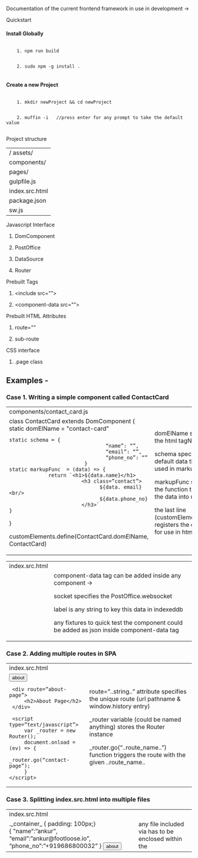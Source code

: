Documentation of the current frontend framework in use in development → 


Quickstart <br/>

  <h4>Install Globally</h4>
  <code>
    1. npm run build
  </code> <br/>
  <code>
    2. sudo npm -g install .
  </code>

  <h4>Create a new Project</h4>
  <code>
    1. mkdir newProject && cd newProject
  </code> <br/>
  <code>
    2. muffin -i   //press enter for any prompt to take the default value 
  </code>


Project structure 

  
<table>
  <tr>
    <td>/ 
      assets/
    </td>
  </tr>
  <tr>
    <td>
        components/
    </td>
  </tr>
  <tr>
    <td>
        pages/
    </td>
  </tr>
  <tr>
    <td>
        gulpfile.js
    </td>
  </tr>
  <tr>
    <td>
        index.src.html
    </td>
  </tr>
  <tr>
    <td>
        package.json
    </td>
  </tr>
  <tr>
    <td>
        sw.js
    </td>
  </tr>
</table>


Javascript Interface

1. DomComponent

2. PostOffice

3. DataSource

4. Router

Prebuilt Tags

1. <include src="”></include>

2. <component-data src="”></component-data>

Prebuilt HTML Attributes 

1. route="<string>”

2. sub-route

CSS interface

1. .page class

## Examples -

### Case 1. Writing a simple component called ContactCard

<table>
  <tr>
    <td>components/contact_card.js</td>
    <td></td>
  </tr>
  <tr>
    <td>class ContactCard extends DomComponent {
    static domElName = "contact-card"   
    
    static schema = {
                                    “name”: “”, 
                                    “email”: “”, 
                                    “phone_no”: “”
                             }
    static markupFunc  = (data) => { 
                 return `<h1>${data.name}</h1>
                            <h3 class=”contact”>
                                  ${data. email} <br/> 
                                  ${data.phone_no}
                            </h3>`
    }

}

customElements.define(ContactCard.domElName, ContactCard)</td>
    <td>domElName specifies the html tagName

schema specifies the default data that will be used in markupFunc 

markupFunc specifies the function that renders the data into ui

the last line (customElements.define) registers the component for use in html/dom</td>
  </tr>
</table>




<table>
  <tr>
    <td>index.src.html</td>
    <td></td>
  </tr>
  <tr>
    <td><html>
   <head>
   </head>

<body>
    <div class="....”>
<contact-card>
     <component-data socket=”” label=””>
               {
                    "name”:”ankur”,                      
                    “email”:”ankur@footloose.io”, 
                    “phone_no”:”+919686800032”
               } 
      </component-data>
</contact-card>
    </div>
</body></td>
    <td>component-data tag can be added inside any component → 

socket specifies the PostOffice.websocket

label is any string to key this data in indexeddb 

any fixtures to quick test the component could be added as json inside component-data tag</td>
  </tr>
</table>


### Case 2. Adding multiple routes in SPA

<table>
  <tr>
    <td>index.src.html</td>
    <td></td>
  </tr>
  <tr>
    <td><html>
   <head>
   </head>

<body>
    <div route="contact-page””>
<contact-card>
     <component-data socket=”” label=””>
               {
                    "name”:”ankur”,                      
                    “email”:”ankur@footloose.io”, 
                    “phone_no”:”+919686800032”
               } 
      </component-data>
</contact-card>

<button onclick=”_router.go(‘about-page’)”>
     about
</button>
    </div>
 
     <div route=”about-page”>
         <h2>About Page</h2>
     </div>

     <script type=”text/javascript”>
         var _router = new Router();
         document.onload = (ev) => {
             _router.go(“contact-page”);
         }
    </script>
</body> </td>
    <td>route=”..string..” attribute specifies the unique route (url pathname & window.history entry)

_router variable (could be named anything) stores the Router instance

_router.go(“..route_name..”) function triggers the route with the given ..route_name..</td>
  </tr>
</table>


### Case 3. Splitting index.src.html into multiple files

<table>
  <tr>
    <td>index.src.html</td>
    <td></td>
  </tr>
  <tr>
    <td><html>
   <head>
   </head>

<body>
    <div route="contact-page””>
         <include src=”pages/contact.html”></include>
    </div>
 
     <div route=”about-page”>
          <include src=”pages/about.html”></include>
     </div>

     <script type=”text/javascript”>
         var _router = new Router();
         document.onload = (ev) => {
             _router.go("contact-page”);
         }
    </script>
</body> </td>
    <td><include src=”...”> tag loads the html template file at the path specified in its src attribute</td>
  </tr>
</table>


<table>
  <tr>
    <td>pages/contact.html</td>
    <td></td>
  </tr>
  <tr>
    <td><template>
            <style type="text/css”>
                   ._container_ { padding: 100px;}
            </style>
<div class=”_container_”>
<contact-card>
<component-data socket=”” label=””>
               {
                    "name”:”ankur”,                      
                    “email”:”ankur@footloose.io”, 
                    “phone_no”:”+919686800032”
               } 
 </component-data>
</contact-card>

<button onclick=”_router.go(‘about-page’)”>
     about
</button>
           </div>
</template></td>
    <td>any file included via <include src=”....”> has to be enclosed within the <template> tag; that can contain html, css & javascript.</td>
  </tr>
</table>


